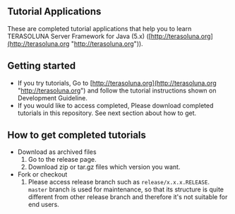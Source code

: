 ## Tutorial Applications
These are completed tutorial applications that help you to learn TERASOLUNA Server Framework for Java (5.x) ([http://terasoluna.org](http://terasoluna.org "http://terasoluna.org")).

## Getting started
* If you try tutorials,
 Go to [http://terasoluna.org](http://terasoluna.org "http://terasoluna.org") and follow the tutorial instructions shown on Development Guideline.
* If you would like to access completed,
 Please download completed tutorials in this repository. See next section about how to get.

## How to get completed tutorials
* Download as archived files
    1. Go to the release page.
    1. Download zip or tar.gz files which version you want.
* Fork or checkout
    1. Please access release branch such as ``release/x.x.x.RELEASE``.
       ``master`` branch is used for maintenance, so that its structure is quite different from other release branch and therefore it's not suitable for end users.
